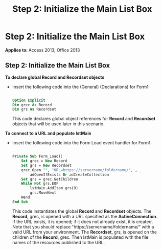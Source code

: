 ﻿---
title: 'Step 2: Initialize the Main List Box'
TOCTitle: 'Step 2: Initialize the Main List Box'
ms:assetid: 81e4dcfd-6ee0-b5f9-9ea3-026c38c26bf0
ms:mtpsurl: https://msdn.microsoft.com/library/JJ249562(v=office.15)
ms:contentKeyID: 48545967
ms.date: 09/18/2015
mtps_version: v=office.15
---

# Step 2: Initialize the Main List Box


**Applies to**: Access 2013, Office 2013

## Step 2: Initialize the Main List Box

**To declare global Record and Recordset objects**

  - Insert the following code into the (General) (Declarations) for Form1:
    
    ```vb 
     
    Option Explicit 
    Dim grec As Record 
    Dim grs As Recordset 
    ```
    
    This code declares global object references for **Record** and **Recordset** objects that will be used later in this scenario.

**To connect to a URL and populate lstMain**

  - Insert the following code into the Form Load event handler for Form1:
    
    ```vb 
     
    Private Sub Form_Load() 
        Set grec = New Record 
        Set grs = New Recordset 
        grec.Open "", "URL=https://servername/foldername/", , _ 
            adOpenIfExists Or adCreateCollection 
        Set grs = grec.GetChildren 
        While Not grs.EOF 
            lstMain.AddItem grs(0) 
            grs.MoveNext 
        Wend 
    End Sub 
    ```
    
    This code instantiates the global **Record** and **Recordset** objects. The **Record**, grec, is opened with a URL specified as the **ActiveConnection**. If the URL exists, it is opened; if it does not already exist, it is created. Note that you should replace "https://servername/foldername/" with a valid URL from your environment. The **Recordset**, grs, is opened on the children of the **Record**, grec. Then lstMain is populated with the file names of the resources published to the URL.

